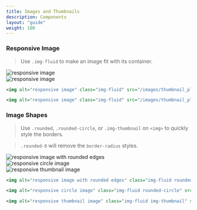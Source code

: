 ```yaml
---
title: Images and Thumbnails
description: Components
layout: "guide"
weight: 100
---
```


<article id="responsive-image">

### Responsive Image

> Use `.img-fluid` to make an image fit with its container.

<div class="row">
	<div class="col-6 col-sm-3">
		<img alt="responsive image" class="img-fluid" src="/images/thumbnail_placeholder.gif">
	</div>
	<div class="col-3 col-sm-2">
		<img alt="responsive image" class="img-fluid" src="/images/thumbnail_placeholder.gif">
	</div>
</div>

```xml
<img alt="responsive image" class="img-fluid" src="/images/thumbnail_placeholder.gif">

<img alt="responsive image" class="img-fluid" src="/images/thumbnail_placeholder.gif">
```

</article>

<article id="image-shapes">

### Image Shapes

> Use `.rounded`, `.rounded-circle`, or `.img-thumbnail` on ````<img>```` to quickly style the borders.

> `.rounded-0` will remove the `border-radius` styles.

<div class="row">
	<div class="col-4">
		<img alt="responsive image with rounded edges" class="img-fluid rounded" src="/images/thumbnail_placeholder.gif">
	</div>
	<div class="col-4">
		<img alt="responsive circle image" class="img-fluid rounded-circle" src="/images/thumbnail_placeholder.gif">
	</div>
	<div class="col-4">
		<img alt="responsive thumbnail image" class="img-fluid img-thumbnail" src="/images/thumbnail_placeholder.gif">
	</div>
</div>

```xml
<img alt="responsive image with rounded edges" class="img-fluid rounded" src="/images/thumbnail_placeholder.gif">

<img alt="responsive circle image" class="img-fluid rounded-circle" src="/images/thumbnail_placeholder.gif">

<img alt="responsive thumbnail image" class="img-fluid img-thumbnail" src="/images/thumbnail_placeholder.gif">
```

</article>